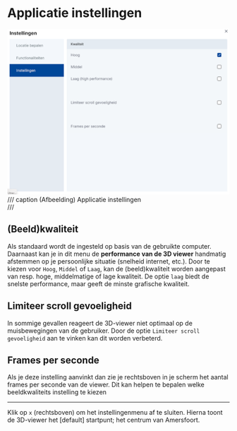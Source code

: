 # Applicatie instellingen

![Building Blocks](../handleiding/imgs/instellingen.sub.png)
/// caption
(Afbeelding) Applicatie instellingen  
///

## (Beeld)kwaliteit

Als standaard wordt de ingesteld op basis van de gebruikte computer. Daarnaast kan je in dit menu  de **performance van de 3D viewer** handmatig afstemmen op je persoonlijke situatie (snelheid internet, etc.). Door te kiezen voor `Hoog`, `Middel` of `Laag`, kan de (beeld)kwaliteit worden aangepast van resp.
hoge, middelmatige of lage kwaliteit. De optie `laag` biedt de snelste performance, maar geeft de minste grafische kwaliteit.

## Limiteer scroll gevoeligheid

In sommige gevallen reageert de 3D-viewer niet optimaal op de muisbewegingen van de gebruiker. Door de optie
`Limiteer scroll gevoeligheid` aan te vinken kan dit worden verbeterd.

## Frames per seconde
Als je deze instelling aanvinkt dan zie je rechtsboven in je scherm het aantal frames per seconde van de viewer. Dit kan helpen te bepalen welke beeldkwaliteits instelling te kiezen

---

Klik op `x` (rechtsboven) om het instellingenmenu af te sluiten. Hierna toont de 3D-viewer het [default] startpunt; het
centrum van Amersfoort.
